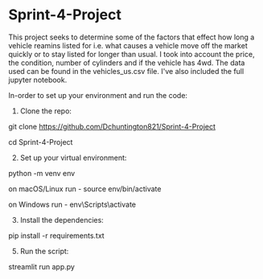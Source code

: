 # Sprint-4-Project

This project seeks to determine some of the factors that effect how long a vehicle reamins listed for i.e. what causes a vehicle move off the market quickly or to stay listed for longer than usual. 
I took into account the price, the condition, number of cylinders and if the vehicle has 4wd. 
The data used can be found in the vehicles_us.csv file. I've also included the full jupyter notebook. 

In-order to set up your environment and run the code: 

1. Clone the repo:

  git clone <https://github.com/Dchuntington821/Sprint-4-Project>
  
  cd Sprint-4-Project

2. Set up your virtual environment:

  python -m venv env
  
on macOS/Linux run - source env/bin/activate 
  
on Windows run - env\Scripts\activate


3. Install the dependencies:
   
  pip install -r requirements.txt

5. Run the script:
   
  streamlit run app.py

